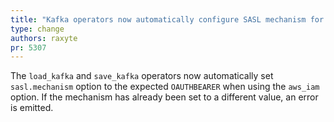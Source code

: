 ```yaml
---
title: "Kafka operators now automatically configure SASL mechanism for AWS IAM"
type: change
authors: raxyte
pr: 5307
---
```


The `load_kafka` and `save_kafka` operators now automatically set
`sasl.mechanism` option to the expected `OAUTHBEARER` when using the `aws_iam`
option. If the mechanism has already been set to a different value, an error is
emitted.
